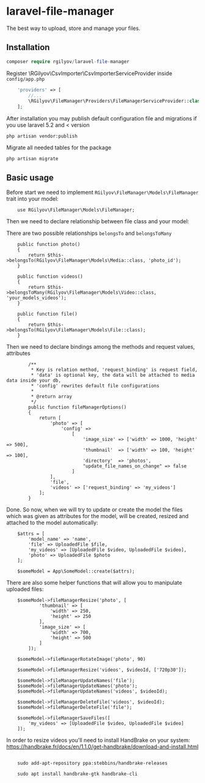 # laravel-file-manager
The best way to upload, store and manage your files.

## Installation ##

```php
composer require rgilyov/laravel-file-manager
```

Register \RGilyov\CsvImporter\CsvImporterServiceProvider inside `config/app.php`
```php
    'providers' => [
        //...
        \RGilyov\FileManager\Providers\FileManagerServiceProvider::class,
    ];
```

After installation you may publish default configuration file
and migrations if you use laravel 5.2 and < version
```
php artisan vendor:publish
```

Migrate all needed tables for the package
```
php artisan migrate
```

## Basic usage ##

Before start we need to implement `RGilyov\FileManager\Models\FileManager`
trait into your model:

```
    use RGilyov\FileManager\Models\FileManager;
```

Then we need to declare relationship between
file class and your model:

There are two possible relationships `belongsTo` and `belongsToMany`

```
    public function photo()
    {
        return $this->belongsTo(RGilyov\FileManager\Models\Media::class, 'photo_id');
    }
    
    public function videos()
    {
        return $this->belongsToMany(RGilyov\FileManager\Models\Video::class, 'your_models_videos');
    }
    
    public function file()
    {
        return $this->belongsTo(RGilyov\FileManager\Models\File::class);
    }
```

Then we need to declare bindings among the methods and request values, attributes

```
        /**
         * Key is relation method, 'request_binding' is request field,
         * 'data' is optional key, the data will be attached to media data inside your db,
         * 'config' rewrites default file configurations
         *
         * @return array
         */
        public function fileManagerOptions()
        {
            return [
                'photo' => [
                    'config' =>
                        [
                            'image_size' => ['width' => 1000, 'height' => 500],
                            'thumbnail'  => ['width' => 100, 'height' => 100],
                            'directory'  => 'photos',
                            "update_file_names_on_change" => false
                        ]
                ],
                'file',
                'videos' => ['request_binding' => 'my_videos']
            ];
        }
```

Done. So now, when we will try to update or create the model the files
which was given as attributes for the model, will be created, resized
and attached to the model automatically:

```
    $attrs = [
        'model_name' => 'name',
        'file' => UploadedFile $file,
        'my_videos' => [UploadedFile $video, UploadedFile $video],
        'photo' => UploadedFile $photo
    ];
    
    $someModel = App\SomeModel::create($attrs);
```

There are also some helper functions that will allow you to
manipulate uploaded files:

```
    $someModel->fileManagerResize('photo', [
            'thumbnail' => [
                'width' => 250,
                'height' => 250
            ],
            'image_size' => [
                'width' => 700,
                'height' => 500
            ]
        ]);
        
    $someModel->fileManagerRotateImage('photo', 90)    
    
    $someModel->fileManagerResize('videos', $videoId, ['720p30']);
    
    $someModel->fileManagerUpdateNames('file');
    $someModel->fileManagerUpdateNames('photo');
    $someModel->fileManagerUpdateNames('videos', $videoId);
    
    $someModel->fileManagerDeleteFile('videos', $videoId);
    $someModel->fileManagerDeleteFile('file');
    
    $someModel->fileManagerSaveFiles([
        'my_videos' => [UploadedFile $video, UploadedFile $video]
    ]);
```

In order to resize videos you'll need to install HandBrake on your
system: 
https://handbrake.fr/docs/en/1.1.0/get-handbrake/download-and-install.html

```

    sudo add-apt-repository ppa:stebbins/handbrake-releases
    
    sudo apt install handbrake-gtk handbrake-cli
    
```